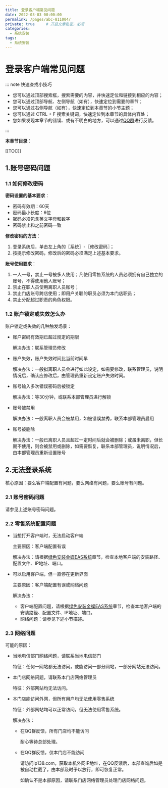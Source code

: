 ```yaml
---
title: 登录客户端常见问题
date: 2022-03-03 00:00:00
permalink: /pages/abc-811004/
private: true     # 开启文章私密，必须
categories:
  - 系统安装
tags:
  - 系统安装
---
```



# 登录客户端常见问题

::: note 快速查找小技巧

- 您可以通过顶部搜索框，搜索需要的内容，并快速定位和链接到相应的内容；
- 您可以通过顶部导航、左侧导航（如有），快速定位到需要的章节；
- 您可以通过右侧导航（如有），快速定位到本章节的小节主题；
- 您可以通过 CTRL + F 搜索关键词，快速定位到本章节的具体内容处；
- 您如果发现本章节的错误、或有不明白的地方，可以通过[QQ群](https://jq.qq.com/?_wv=1027&k=Y6HPvi87)进行反馈。

:::

**本章节目录**：

[[TOC]]

## 1.账号密码问题

### 1.1 如何修改密码

**密码设置的基本要求**：

- 密码有效期：60天
- 密码最小长度：6位
- 密码必须包含英文字母和数字
- 密码禁止和之前密码一致

**修改密码的方法**：

1. 登录系统后，单击左上角的〖系统〗-〖修改密码〗；
2. 按提示修改密码，修改后的密码必须满足上述基本要求。

**账号使用要求**：

1. 一人一号，禁止一号被多人使用；凡使用零售系统的人员必须拥有自己独立的账号，不得使用他人账号；
2. 禁止在职人员使用离职人员账号；
3. 禁止门店账号跨店使用；即用户关联的职员必须为本门店职员；
4. 禁止分配超过职责的角色权限。

### 1.2 账户锁定或失效怎么办

账户锁定或失效的几种触发场景：

- 账户密码有效期已超过规定的期限

  解决办法：联系管理员修改

- 账户失效，账户失效时间比当前时间早

  解决办法：一般拟离职人员会进行如此设定，如需要修改，联系管理员，说明情况后，确认应修改后，由管理员重新设定账户失效时间。

- 账号输入多次错误密码后被锁定

  解决办法：等30分钟，或联系本部管理员进行解锁

- 账号被禁用

  解决办法：一般离职人员会被禁用，如被错误禁秀，联系本部管理员启用

- 账号被删除

  解决办法：一般已离职人员且超过一定时间后就会被删除；或虽未离职，但长期不使用，则会被禁用或删除，如需要恢复，联系本部管理员，说明情况后，由本部管理员重新设置账号




## 2.无法登录系统

核心原因：要么客户端配置有问题，要么网络有问题，要么账号有问题。

### 2.1 账号密码问题

请参见上述账号密码问题。

### 2.2 零售系统配置问题

- 当想打开客户端时，无法启动客户端

  主要原因：客户端配置有误

  解决办法：请根据[绿色安装金蝶EAS系统](/pages/abc-811002/)章节，检查本地客户端的安装路径、配置文件、IP地址、端口。

- 可以启用客户端，但一直停在更新界面

  主要原因：客户端配置有误或网络问题

  解决办法：

  - 客户端配置问题，请根据[绿色安装金蝶EAS系统](/pages/abc-811002/)章节，检查本地客户端的安装路径、配置文件、IP地址、端口。
  - 网络问题：请参见下述小节描述。

### 2.3 网络问题

可能的原因：

- 当地电信部门网络问题，请联系当地电信部门

  特征：任何一网站都无法访问，或能访问一部分网站，一部分网站无法访问。

- 本门店网络问题，请联系本门店网络管理员

  特征：外部网站均无法访问。

- 本门店能访问外网，但所有用户均无法使用零售系统

  特征：外部网站均可以正常访问，但无法使用零售系统。

  解决办法：

  - 在QQ群反馈，所有门店均不能访问

    耐心等待总部处理。

  - 在QQ群反馈，仅本门店不能访问

    请访问ip138.com，获取本机外网IP地址，在QQ反馈后，本部查询后如是被自动拦截了，由本部及时予以放行，即可恢复正常。

    如确认不是本部原因，请联系门店网络管理员处理门店网络问题。



